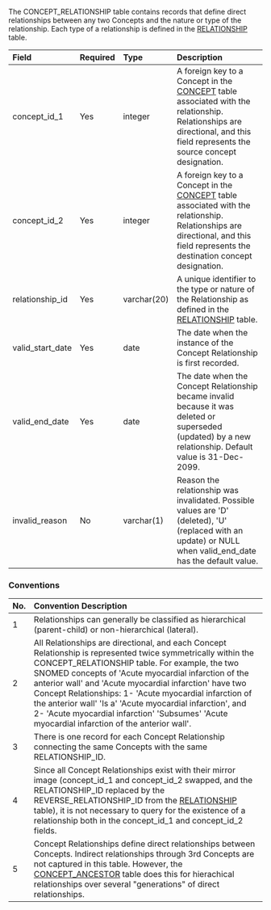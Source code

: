 The CONCEPT_RELATIONSHIP table contains records that define direct relationships between any two Concepts and the nature or type of the relationship. Each type of a relationship is defined in the [RELATIONSHIP](https://github.com/OHDSI/CommonDataModel/wiki/RELATIONSHIP) table.

Field|Required|Type|Description
:----------------------|:---------|:------------|:---------------------------------------------
|concept_id_1|Yes|integer|A foreign key to a Concept in the [CONCEPT](https://github.com/OHDSI/CommonDataModel/wiki/CONCEPT) table associated with the relationship. Relationships are directional, and this field represents the source concept designation.|
|concept_id_2|Yes|integer|A foreign key to a Concept in the [CONCEPT](https://github.com/OHDSI/CommonDataModel/wiki/CONCEPT) table associated with the relationship. Relationships are directional, and this field represents the destination concept designation.|
|relationship_id|Yes|varchar(20)|A unique identifier to the type or nature of the Relationship as defined in the [RELATIONSHIP](https://github.com/OHDSI/CommonDataModel/wiki/RELATIONSHIP) table.|
|valid_start_date|Yes|date|The date when the instance of the Concept Relationship is first recorded.|
|valid_end_date|Yes|date|The date when the Concept Relationship became invalid because it was deleted or superseded (updated) by a new relationship. Default value is 31-Dec-2099.|
|invalid_reason|No|varchar(1)|Reason the relationship was invalidated. Possible values are 'D' (deleted), 'U' (replaced with an update) or NULL when valid_end_date has the default value.|

### Conventions 

No.|Convention Description
:--------|:------------------------------------
| 1  | Relationships can generally be classified as hierarchical (parent-child) or non-hierarchical (lateral). |
| 2  | All Relationships are directional, and each Concept Relationship is represented twice symmetrically within the CONCEPT_RELATIONSHIP table. For example, the two SNOMED concepts of 'Acute myocardial infarction of the anterior wall' and 'Acute myocardial infarction' have two Concept Relationships: 1- 'Acute myocardial infarction of the anterior wall' 'Is a' 'Acute myocardial infarction', and 2- 'Acute myocardial infarction' 'Subsumes' 'Acute myocardial infarction of the anterior wall'. |
| 3  | There is one record for each Concept Relationship connecting the same Concepts with the same RELATIONSHIP_ID. |
| 4  | Since all Concept Relationships exist with their mirror image (concept_id_1 and concept_id_2 swapped, and the RELATIONSHIP_ID replaced by the REVERSE_RELATIONSHIP_ID from the [RELATIONSHIP](https://github.com/OHDSI/CommonDataModel/wiki/RELATIONSHIP) table), it is not necessary to query for the existence of a relationship both in the concept_id_1 and concept_id_2 fields. |
| 5  | Concept Relationships define direct relationships between Concepts. Indirect relationships through 3rd Concepts are not captured in this table. However, the [CONCEPT_ANCESTOR](https://github.com/OHDSI/CommonDataModel/wiki/CONCEPT_ANCESTOR) table does this for hierachical relationships over several "generations" of direct relationships. |

